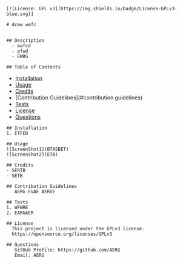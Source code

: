 
    [![License: GPL v3](https://img.shields.io/badge/License-GPLv3-blue.svg)]

    # dcew wefc
      
    
    ## Description
      - ewfcd
      - efwd
      - EWRG
  
    ## Table of Contents
   - [Installation](#installation)
   - [Usage](#usage)
   - [Credits](#credits)
   - [Contribution Guidelines](#contribution guidelines)
   - [Tests](#tests)
   - [License](#license)
   - [Questions](#questions)

    ## Installation
    1. ETFEB

    ## Usage
    ![ScreenShot1](BTASBET)
    ![ScreenShot2](ETA)

    ## Credits
    - SERTB
    - SETB

    ## Contribution Guidelines
       AERG EVAE AERVE

    ## Tests
    1. WFWRE
    2. EARGAER

    ## License
      This project is licensed under the GPLv3 license.
      https://opensource.org/licenses/GPLv3

    ## Questions
       GitHub Profile: https://github.com/AERG
       Email: AERG
